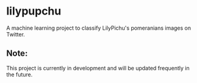 # lilypupchu
A machine learning project to classify LilyPichu's pomeranians images on Twitter.

## Note:
This project is currently in development and will be updated frequently in the future.
